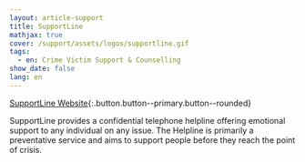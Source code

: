 ```yaml
---
layout: article-support
title: SupportLine
mathjax: true
cover: /support/assets/logos/supportline.gif
tags:
  - en: Crime Victim Support & Counselling
show_date: false
lang: en
---
```


[SupportLine Website](www.supportline.org.uk){:.button.button--primary.button--rounded}

SupportLine provides a confidential telephone helpline offering emotional support to any individual on any issue. The Helpline is primarily a preventative service and aims to support people before they reach the point of crisis.
